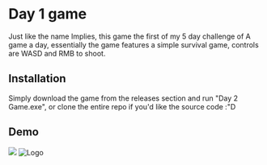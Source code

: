 # Day 1 game

Just like the name Implies, this game the first of my 5 day challenge of A game a day,
essentially the game features a simple survival game, controls are WASD and RMB to shoot.

## Installation

Simply download the game from the releases section and run "Day 2 Game.exe", 
or clone the entire repo if you'd like the source code :"D
    
## Demo
![](https://i.ibb.co/cF73W92/Day-1-Game.gif)
![Logo](https://i.ibb.co/wWpzTnk/Light-bg-LOGO.png)
